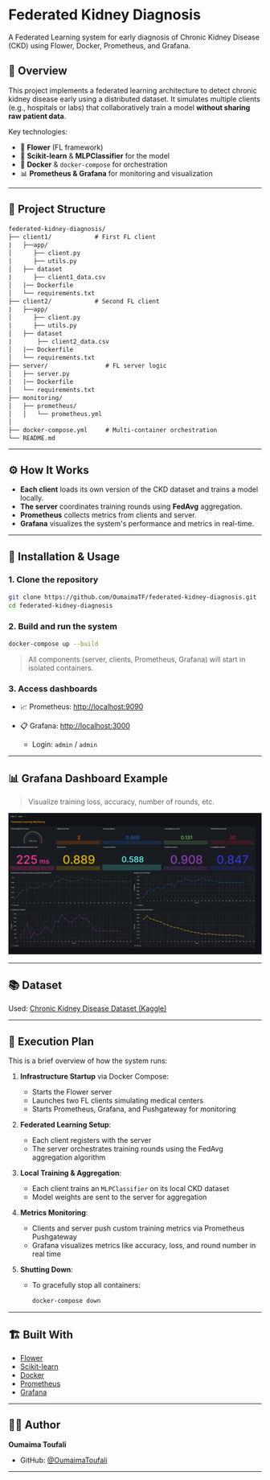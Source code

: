 # Federated Kidney Diagnosis 

A Federated Learning system for early diagnosis of Chronic Kidney Disease (CKD) using Flower, Docker, Prometheus, and Grafana.

## 🚀 Overview

This project implements a federated learning architecture to detect chronic kidney disease early using a distributed dataset. It simulates multiple clients (e.g., hospitals or labs) that collaboratively train a model **without sharing raw patient data**.

Key technologies:

* 🧠 **Flower** (FL framework)
* 🐍 **Scikit-learn** & **MLPClassifier** for the model
* 🐳 **Docker** & `docker-compose` for orchestration
* 📊 **Prometheus & Grafana** for monitoring and visualization

---

## 📁 Project Structure

```
federated-kidney-diagnosis/
├── client1/            # First FL client
|   ├──app/               
│      ├── client.py
|      ├── utils.py           
│   ├── dataset
|      ├── client1_data.csv
│   |── Dockerfile
│   └── requirements.txt
├── client2/            # Second FL client
|   ├──app/               
│      ├── client.py
|      ├── utils.py           
│   ├── dataset
|       ├── client2_data.csv
│   |── Dockerfile
│   └── requirements.txt
├── server/                # FL server logic
│   ├── server.py
|   |── Dockerfile
│   └── requirements.txt
├── monitoring/
│   ├── prometheus/
│   │   └── prometheus.yml
│    
├── docker-compose.yml     # Multi-container orchestration
└── README.md             
```

---

## ⚙️ How It Works

* **Each client** loads its own version of the CKD dataset and trains a model locally.
* **The server** coordinates training rounds using **FedAvg** aggregation.
* **Prometheus** collects metrics from clients and server.
* **Grafana** visualizes the system's performance and metrics in real-time.

---

## 🧪 Installation & Usage

### 1. Clone the repository

```bash
git clone https://github.com/OumaimaTF/federated-kidney-diagnosis.git
cd federated-kidney-diagnosis
```

### 2. Build and run the system

```bash
docker-compose up --build
```

> All components (server, clients, Prometheus, Grafana) will start in isolated containers.

### 3. Access dashboards

* 📈 Prometheus: [http://localhost:9090](http://localhost:9090)
* 📋 Grafana: [http://localhost:3000](http://localhost:3000)

  * Login: `admin` / `admin`

---

## 📊 Grafana Dashboard Example

> Visualize training loss, accuracy, number of rounds, etc.

![Grafana Screenshot](./monitoring/grafana/png/grafana.png)

---

## 📚 Dataset

Used: [Chronic Kidney Disease Dataset (Kaggle)](https://www.kaggle.com/datasets/rabieelkharoua/chronic-kidney-disease-dataset-analysis/data)

---


## 🧭 Execution Plan

This is a brief overview of how the system runs:

1. **Infrastructure Startup** via Docker Compose:
   - Starts the Flower server
   - Launches two FL clients simulating medical centers
   - Starts Prometheus, Grafana, and Pushgateway for monitoring

2. **Federated Learning Setup**:
   - Each client registers with the server
   - The server orchestrates training rounds using the FedAvg aggregation algorithm

3. **Local Training & Aggregation**:
   - Each client trains an `MLPClassifier` on its local CKD dataset
   - Model weights are sent to the server for aggregation

4. **Metrics Monitoring**:
   - Clients and server push custom training metrics via Prometheus Pushgateway
   - Grafana visualizes metrics like accuracy, loss, and round number in real time

5. **Shutting Down**:
   - To gracefully stop all containers:
     ```bash
     docker-compose down
     ```

---


## 🏗️ Built With

* [Flower](https://flower.dev/)
* [Scikit-learn](https://scikit-learn.org/)
* [Docker](https://www.docker.com/)
* [Prometheus](https://prometheus.io/)
* [Grafana](https://grafana.com/)

---

## 🧑‍💻 Author

**Oumaima Toufali**

* GitHub: [@OumaimaToufali](https://github.com/Oumaima-Toufali)

  

---
